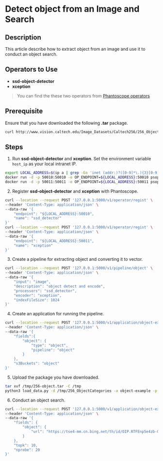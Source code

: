 # Detect object from an Image and Search

##  Description
This article describe how to extract object from an image and use it to conduct an object search. 
##  Operators to Use
- **ssd-object-detector**
- **xception**
> You can find the these two operators from [Phantoscope operators](https://github.com/ReigenAraka/omnisearch-operators)

##  Prerequisite

Ensure that you have downloaded the following **.tar** package.

```bash
curl http://www.vision.caltech.edu/Image_Datasets/Caltech256/256_ObjectCategories.tar -o /tmp/256-object.tar
```

## Steps
1. Run **ssd-object-detector** and **xception**. Set the environment variable `host_ip` as your local intranet IP.  

```bash
export LOCAL_ADDRESS=$(ip a | grep -Eo 'inet (addr:)?([0-9]*\.){3}[0-9]*' | grep -Eo '([0-9]*\.){3}[0-9]*' | grep -v '127.0.0.1'| head -n 1)
docker run -d -p 50010:50010 -e OP_ENDPOINT=${LOCAL_ADDRESS}:50010 psoperator/ssd-detector:latest
docker run -d -p 50011:50011 -e OP_ENDPOINT=${LOCAL_ADDRESS}:50011 psoperator/xception-encoder:latest
```

2. Register **ssd-object-detector** and **xception** with Phantoscope. 

```bash
curl --location --request POST '127.0.0.1:5000/v1/operator/regist' \
--header 'Content-Type: application/json' \
--data-raw '{
    "endpoint": "${LOCAL_ADDRESS}:50010",
    "name": "ssd_detector"
}'
curl --location --request POST '127.0.0.1:5000/v1/operator/regist' \
--header 'Content-Type: application/json' \
--data-raw '{
    "endpoint": "${LOCAL_ADDRESS}:50011",
    "name": "xception"
}'
```

3. Create a pipeline for extracting object and converting it to vector. 

```bash
curl --location --request POST '127.0.0.1:5000/v1/pipeline/object' \
--header 'Content-Type: application/json' \
--data-raw '{
	"input": "image",
	"description": "object detect and encode",
	"processors": "ssd_detector",
	"encoder": "xception",
	"indexFileSize": 1024
}'
```
4. Create an application for running the pipeline.

```bash
curl --location --request POST '127.0.0.1:5000/v1/application/object-example' \
--header 'Content-Type: application/json' \
--data-raw '{
    "fields":{
        "object": {
            "type": "object",
            "pipeline": "object"
        }
    },
    "s3Buckets": "object"
}'
```
5. Upload the package you have downloaded. 

```bash
tar xvf /tmp/256-object.tar -C /tmp
python3 load_data.py -d /tmp/256_ObjectCategories -a object-example -p object
```

6. Conduct an object search. 

```bash
curl --location --request POST '127.0.0.1:5000/v1/application/object-example/search' \
--header 'Content-Type: application/json' \
--data-raw '{
	"fields": {
        "object": {
            "url": "https://tse4-mm.cn.bing.net/th/id/OIP.RTFEnp5e4zb-CkbYvO1KfwHaHT?pid=Api&rs=1"
        }
    },
    "topk": 10,
    "nprobe": 20
}'
```
